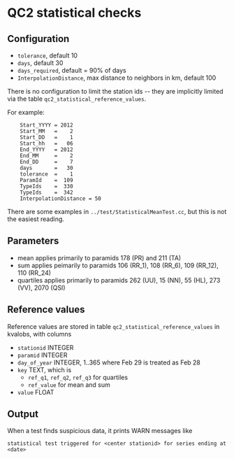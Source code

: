 QC2 statistical checks
======================

Configuration
-------------

 * `tolerance`, default 10
 * `days`, default 30
 * `days_required`, default = 90% of days
 * `InterpolationDistance`, max distance to neighbors in km, default 100

There is no configuration to limit the station ids -- they are implicitly limited
via the table `qc2_statistical_reference_values`.

For example:

        Start_YYYY = 2012
        Start_MM   =    2
        Start_DD   =    1
        Start_hh   =   06
        End_YYYY   = 2012
        End_MM     =    2
        End_DD     =    7
        days       =   30
        tolerance  =    1
        ParamId    =  109
        TypeIds    =  330
        TypeIds    =  342
        InterpolationDistance = 50

There are some examples in `../test/StatisticalMeanTest.cc`, but this
is not the easiest reading.

Parameters
----------

 * mean applies primarily to paramids 178 (PR) and 211 (TA)
 * sum applies peimarily to paramids 106 (RR_1), 108 (RR_6), 109 (RR_12), 110 (RR_24)
 * quartiles applies primarily to paramids 262 (UU), 15 (NN), 55 (HL), 273 (VV), 2070 (QSI)

Reference values
----------------

Reference values are stored in table `qc2_statistical_reference_values` in kvalobs, with columns

 * `stationid` INTEGER
 * `paramid` INTEGER
 * `day_of_year` INTEGER, 1..365 where Feb 29 is treated as Feb 28
 * `key` TEXT, which is
   * `ref_q1`, `ref_q2`, `ref_q3` for quartiles
   * `ref_value` for mean and sum
 * `value` FLOAT

Output
------

When a test finds suspicious data, it prints WARN messages like

    statistical test triggered for <center stationid> for series ending at <date>
